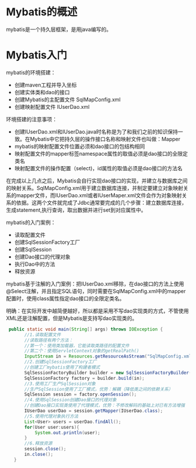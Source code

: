 # Mybatis的概述
mybatis是一个持久层框架，是用java编写的。

# Mybatis入门
 mybatis的环境搭建：
 - 创建maven工程并导入坐标
 - 创建实体类和dao的接口
 - 创建Mybatis的主配置文件  SqlMapConfig.xml
 - 创建映射配置文件  IUserDao.xml
 
 环境搭建的注意事项：
 - 创建IUserDao.xml和IUserDao.java时名称是为了和我们之前的知识保持一致。在Mybatis中它把持久层的操作接口名称和映射文件也叫做：Mapper
 - mybatis的映射配置文件位置必须和dao接口的包结构相同
 - 映射配置文件的mapper标签namespace属性的取值必须是dao接口的全限定类名
 - 映射配置文件的操作配置（select)，id属性的取值必须是dao接口的方法名
 
 在完成以上几点之后，Mybatis会自行实现dao接口的实现，并建立与数据库之间的映射关系。SqlMapConfig.xml用于建立数据库连接，并制定要建立对象映射关系的mapper文件，而IUserDao.xml或者IUserMaper.xml文件会作为对象映射关系的依据。这两个文件就完成了Jdbc通常要完成的几个步骤：建立数据库连接，生成statement,执行查询，取出数据并进行set到对应属性中。
 
 mybatis的入门案例：
 - 读取配置文件
 - 创建SqlSessionFactory工厂
 - 创建SqlSession
 - 创建Dao接口的代理对象
 - 执行Dao中的方法
 - 释放资源
 
 mybatis基于注解的入门案例：把IUserDao.xml移除，在dao接口的方法上使用@Select注解，并且指定SQL语句，同时需要在SqlMapConfig.xml中的mapper配置时，使用class属性指定dao接口的全限定类名。
 
 明确：在实际开发中越简便越好，所以都是采用不写dao实现类的方式，不管使用XML还是注解配置，但是Mybatis是支持写dao实现类的。
 
 ```java
  public static void main(String[] args) throws IOException {
        //1.读取配置文件
        //读取路径有两个方法：
        //第一个：使用类加载器，它能读取类路径的配置文件
        //第二个：使用ServletContext对象的getRealPath()
        InputStream in = Resources.getResourceAsStream("SqlMapConfig.xml");
        //2.创建SqlSessionFactory工厂
        //创建工厂mybatis使用了构建者模式
        SqlSessionFactoryBuilder builder = new SqlSessionFactoryBuilder();
        SqlSessionFactory factory = builder.build(in);
        //3.使用工厂生产SqlSession对象
        //生产SqlSession使用了工厂模式，优势：解耦（降低类之间的依赖关系）
        SqlSession session = factory.openSession();
        //4.使用SqlSession创建Dao接口的代理对象
        //创建Dao接口实现类使用了代理模式，优势：不修改解码的基础上对已有方法增强
        IUserDao userDao = session.getMapper(IUserDao.class);
        //5.使用代理对象执行方法
        List<User> users = userDao.findAll();
        for(User user:users){
            System.out.println(user);
        }
        //6.释放资源
        session.close();
        in.close();
    }
 ```

 
 
